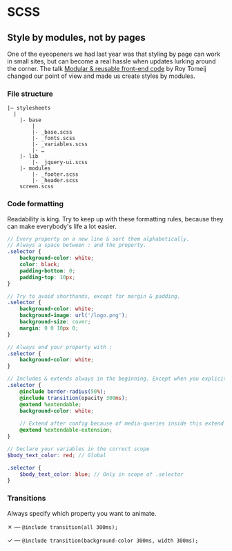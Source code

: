 # SCSS

## Style by modules, not by pages

One of the eyeopeners we had last year was that styling by page can work in small sites, but can become a real hassle when updates lurking around the corner. The talk [Modular & reusable front-end code](http://youtu.be/T6-75HdADc8) by Roy Tomeij changed our point of view and made us create styles by modules.

### File structure

```
|– stylesheets
  |
	|- base
		|
		|- _base.scss
		|- _fonts.scss
		|- _variables.scss
		|- …
	|- lib
		|- _jquery-ui.scss
	|- modules
		|- _footer.scss
		|- _header.scss
	screen.scss
```


### Code formatting

Readability is king. Try to keep up with these formatting rules, because they can make everybody's life a lot easier.

```scss
// Every property on a new line & sort them alphabetically.
// Always a space between : and the property.
.selector {
	background-color: white;
	color: black;
	padding-bottom: 0;
	padding-top: 10px;
}
```

```scss
// Try to avoid shorthands, except for margin & padding.
.selector {
	background-color: white;
	background-image: url('/logo.png');
	background-size: cover;
	margin: 0 0 10px 0;
}
```

```scss
// Always end your property with ;
.selector {
	background-color: white;
}
```

```scss
// Includes & extends always in the beginning. Except when you explicitly want to do it after, but then comment why. 
.selector {
	@include border-radius(50%);
	@include transition(opacity 300ms);
	@extend %extendable;
	background-color: white;
	
	// Extend after config because of media-queries inside this extend
	@extend %extendable-extension;
}
```

```scss
// Declare your variables in the correct scope
$body_text_color: red; // Global

.selector {
	$body_text_color: blue; // Only in scope of .selector
}
```


### Transitions

Always specify which property you want to animate.

✗ — ``@include transition(all 300ms);``

✓ — ``@include transition(background-color 300ms, width 300ms);``

